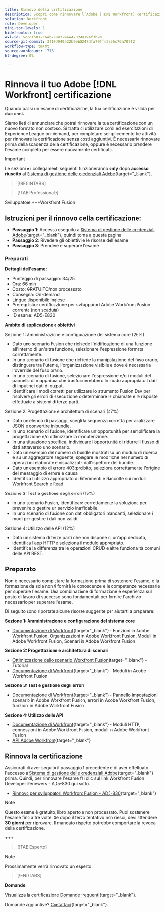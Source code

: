 ```yaml
---
title: Rinnovo della certificazione
description: Scopri come rinnovare l’Adobe [!DNL Workfront] certificazione prima della scadenza.
solution: Workfront
role: Developer
mini-toc-levels: 1
hidefromtoc: true
exl-id: 5ccc1b87-c6eb-4087-9ee4-324419af3b84
source-git-commit: 3f19d949a22b9eb8247dfa79ffc2e56c76a707f2
workflow-type: tm+mt
source-wordcount: '776'
ht-degree: 0%

---
```


# Rinnova il tuo Adobe [!DNL Workfront] certificazione

Quando passi un esame di certificazione, la tua certificazione è valida per due anni.

Siamo lieti di annunciare che potrai rinnovare la tua certificazione con un nuovo formato non costoso. Si tratta di utilizzare corsi ed esercitazioni di Experience League on-demand, per completare semplicemente tre attività per rinnovare la certificazione senza costi aggiuntivi. È necessario rinnovare prima della scadenza della certificazione, oppure è necessario prendere l&#39;esame completo per essere nuovamente certificato.

>[!IMPORTANT]
>
>Le sezioni e i collegamenti seguenti funzioneranno **only** dopo **accesso riuscito** al [Sistema di gestione delle credenziali Adobe](http://www.certmetrics.com/adobe){target="_blank"}.

>[!BEGINTABS]

>[!TAB Professionale]

Sviluppatore +++Workfront Fusion

## Istruzioni per il rinnovo della certificazione:

* **Passaggio 1**: Accesso eseguito a [Sistema di gestione delle credenziali Adobe](http://www.certmetrics.com/adobe){target="_blank"}, quindi torna a questa pagina
* **Passaggio 2**: Rivedere gli obiettivi e le risorse dell&#39;esame
* **Passaggio 3**: Prendere e superare l&#39;esame

### Preparati

**Dettagli dell&#39;esame:**

* Punteggio di passaggio: 34/25
* Ora: 66 min
* Costo: GRATUITO/non processato
* Consegna: On-demand
* Lingue disponibili: Inglese
* Prerequisito: certificazione per sviluppatori Adobe Workfront Fusion corrente (non scaduta)
* ID esame: AD5-E830

**Ambito di applicazione e obiettivi**

Sezione 1: Amministrazione e configurazione del sistema core (26%)

* Dato uno scenario Fusion che richiede l&#39;nidificazione di una funzione all&#39;interno di un&#39;altra funzione, selezionare l&#39;espressione formata correttamente.
* In uno scenario di fusione che richiede la manipolazione del fuso orario, distinguere tra l&#39;utente, l&#39;organizzazione visibile e dove è necessaria l&#39;override del fuso orario.
* In uno scenario di fusione, selezionare l&#39;espressione e/o i moduli del pannello di mappatura che trasformerebbero in modo appropriato i dati di input nei dati di output.
* Identificare i modi corretti per utilizzare lo strumento Fusion Dev per risolvere gli errori di esecuzione o determinare le chiamate e le risposte effettuate a sistemi di terze parti.

Sezione 2: Progettazione e architettura di scenari (47%)

* Dato un elenco di passaggi, scegli la sequenza corretta per analizzare JSON e convertire in bundle.
* In uno scenario di fusione, identificare un&#39;opportunità per semplificare la progettazione e/o ottimizzare la manutenzione.
* In una situazione specifica, individuare l’opportunità di ridurre il flusso di dati attraverso uno scenario.
* Dato un esempio del numero di bundle mostrati su un modulo di ricerca e su un aggregatore seguente, spiegare le modifiche nel numero di operazioni elaborate e visualizzate dall&#39;ispettore del bundle.
* Dato un esempio di errore 403:proibito, seleziona correttamente l’origine del messaggio di errore e causa
* Identifica l’utilizzo appropriato di Riferimenti e Raccolte sui moduli Workfront Search e Read.

Sezione 3: Test e gestione degli errori (15%)

* In uno scenario Fusion, identificare correttamente la soluzione per prevenire o gestire un servizio inaffidabile.
* In uno scenario di fusione con dati obbligatori mancanti, selezionare i modi per gestire i dati non validi.

Sezione 4: Utilizzo delle API (12%)

* Dato un sistema di terze parti che non dispone di un’app dedicata, identifica l’app HTTP e seleziona il modulo appropriato.
* Identifica la differenza tra le operazioni CRUD e altre funzionalità comuni delle API REST.

## Preparato

Non è necessario completare la formazione prima di sostenere l&#39;esame, e la formazione da sola non ti fornirà le conoscenze e le competenze necessarie per superare l&#39;esame. Una combinazione di formazione e esperienza sul posto di lavoro di successo sono fondamentali per fornire l&#39;archivio necessario per superare l&#39;esame.

Di seguito sono riportate alcune risorse suggerite per aiutarti a preparare:

**Sezione 1: Amministrazione e configurazione del sistema core**

* [Documentazione di Workfront](https://experienceleague.adobe.com/docs/workfront/using/home.html?lang=en){target="_blank"} - Funzioni in Adobe Workfront Fusion, Organizzazioni in Adobe Workfront Fusion, Moduli in Adobe Workfront Fusion, Scenari in Adobe Workfront Fusion

**Sezione 2: Progettazione e architettura di scenari**

* [Ottimizzazione dello scenario Workfront Fusion](https://experienceleague.adobe.com/docs/workfront-learn/tutorials-workfront/fusion/design-optimization-and-testing/workfront-fusion-scenario-optimization.html?lang=en){target="_blank"} - Tutorial
* [Documentazione di Workfront](https://experienceleague.adobe.com/docs/workfront/using/home.html?lang=en){target="_blank"} - Moduli in Adobe Workfront Fusion

**Sezione 3: Test e gestione degli errori**

* [Documentazione di Workfront](https://experienceleague.adobe.com/docs/workfront/using/home.html?lang=en){target="_blank"} - Pannello impostazioni scenario in Adobe Workfront Fusion, errori in Adobe Workfront Fusion, funzioni in Adobe Workfront Fusion

**Sezione 4: Utilizzo delle API**

* [Documentazione di Workfront](https://experienceleague.adobe.com/docs/workfront/using/home.html?lang=en){target="_blank"} - Moduli HTTP, connessioni in Adobe Workfront Fusion, moduli in Adobe Workfront Fusion
* [API Adobe Workfront](https://experienceleague.adobe.com/docs/workfront/using/adobe-workfront-api/workfront-api.html?lang=en){target="_blank"}

## Rinnova la certificazione

Assicurati di aver seguito il passaggio 1 precedente e di aver effettuato l&#39;accesso a [Sistema di gestione delle credenziali Adobe](http://www.certmetrics.com/adobe){target="_blank"} prima. Quindi, per rinnovare l&#39;esame fai clic sul link Workfront Fusion Developer Renewers - AD5-830 qui sotto.

* [Rinnovo per sviluppatori Workfront Fusion - AD5-830](https://www.certmetrics.com/adobe/candidate/caveon_sso_adobe.aspx?ssoLogin=true&amp;eid=AD5-E830){target="_blank"}

>[!NOTE]
>
>Questo esame è gratuito, libro aperto e non processato. Puoi sostenere l&#39;esame fino a tre volte. Se dopo il terzo tentativo non riesci, devi attendere **30 giorni** per riprovare. Il mancato rispetto potrebbe comportare la revoca della certificazione.

+++

>[!TAB Esperto]

>[!NOTE]
>
>Prossimamente verrà rinnovato un esperto.

>[!ENDTABS]

**Domande**

Visualizza la certificazione [Domande frequenti](https://experienceleague.adobe.com/docs/certification/certification/faq.html?lang=en){target="_blank"}.

Domande aggiuntive? [Contattaci](mailto:certif@adobe.com){target="_blank"}.
